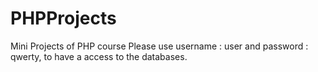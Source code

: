# PHPProjects
Mini Projects of PHP course 
Please use username : user and password : qwerty, to have a access to the databases.
